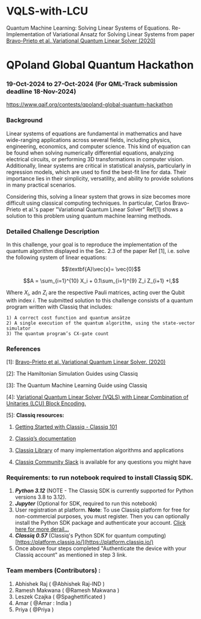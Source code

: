 # VQLS-with-LCU
Quantum Machine Learning: Solving Linear Systems of Equations. Re-Implementation of Variational Ansatz for Solving Linear Systems from paper 
[Bravo-Prieto et al.,Variational Quantum Linear Solver (2020)](https://arxiv.org/pdf/1909.05820.pdf)

# QPoland Global Quantum Hackathon
### 19-Oct-2024 to 27-Oct-2024 (For QML-Track submission deadline 18-Nov-2024)
https://www.qaif.org/contests/qpoland-global-quantum-hackathon

### Background

Linear systems of equations are fundamental in mathematics and have wide-ranging applications across several fields, including physics, engineering, economics, and computer science. This kind of equation can be found when solving numerically differential equations, analyzing electrical circuits, or performing 3D transformations in computer vision. Additionally, linear systems are critical in statistical analysis, particularly in regression models, which are used to find the best-fit line for data. Their importance lies in their simplicity, versatility, and ability to provide solutions in many practical scenarios.

Considering this, solving a linear system that grows in size becomes more difficult using classical computing techniques. In particular, Carlos Bravo-Prieto et al.'s paper "Variational Quantum Linear Solver" Ref[1] shows a solution to this problem using quantum machine learning methods.

### Detailed Challenge Description

In this challenge, your goal is to reproduce the implementation of the quantum algorithm displayed in the Sec. 2.3 of the paper Ref [1], i.e. solve the following system of linear equations:

 $$\textbf{A}\vec{x}= \vec{0}$$

 $$A = \sum_{i=1}^{10} X_i  + 0.1\sum_{i=1}^{9} Z_i Z_{i+1} +I,$$


Where $X_i$, adn $Z_i$ are the respective Pauli matrices, acting over the Qubit with index $i$.
The submitted solution to this challenge consists of a quantum program written with Classiq that includes:

	1) A correct cost function and quantum ansätze 
	2) A single execution of the quantum algorithm, using the state-vector simulator
	3) The quantum program’s CX-gate count



 ### References

<a name='VQLS'>[1]</a>: [Bravo-Prieto et al.,Variational Quantum Linear Solver. (2020)](https://arxiv.org/pdf/1909.05820.pdf)

[2]:	The Hamiltonian Simulation Guides using Classiq

[3]:	The Quantum Machine Learning Guide using Classiq

<a name='VQLS-with-LCU'>[4]</a>: [Variational Quantum Linear Solver (VQLS) with Linear Combination of Unitaries (LCU) Block Encoding.](https://docs.classiq.io/latest/explore/algorithms/vqls/lcu_vqls/vqls_with_lcu/)

[5]: **Classiq resources:**

1.	[Getting Started with Classiq - Classiq 101](https://docs.classiq.io/latest/classiq_101/)
  
2.	[Classiq’s documentation](https://docs.classiq.io/latest/)
  
3.	[Classiq Library](https://docs.classiq.io/latest/explore/) of many implementation algorithms and applications

4.	[Classiq Community Slack](https://short.classiq.io/join-slack) is available for any questions you might have




### Requirements: to run notebook required to install Classiq SDK. 

1) ***Python 3.12*** (NOTE - The Classiq SDK is currently supported for Python versions 3.8 to 3.12).
2) ***Jupyter*** (Optional for SDK, required to run this notebook)
3) User registration at platform. **Note**: To use Classiq platform for free for non-commercial purposes, you must register. Then you can optionally install the Python SDK package and authenticate your account. [Click here for more derail...](https://docs.classiq.io/latest/classiq_101/registration_installations/)
4) ***Classiq 0.57*** (Classiq's Python SDK for quantum computing)  [https://platform.classiq.io/](https://platform.classiq.io/)
5) Once above four steps completed "Authenticate the device with your Classiq account" as mentioned in step 3 link.


### Team members (Contributors) :
1) Abhishek Raj ( @Abhishek Raj-IND )
2) Ramesh Makwana ( @Ramesh Makwana  )
3) Leszek Czajka ( @Spaghettificated )
4) Amar ( @Amar : India )
5) Priya ( @Priya ) 
